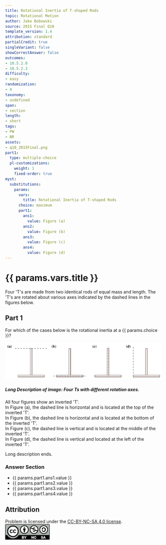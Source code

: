 ```yaml
---
title: Rotational Inertia of T-shaped Rods
topic: Rotational Motion
author: Jake Bobowski
source: 2015 Final Q10
template_version: 1.4
attribution: standard
partialCredit: true
singleVariant: false
showCorrectAnswer: false
outcomes:
- 10.5.2.0
- 10.5.2.3
difficulty:
- easy
randomization:
- 4
taxonomy:
- undefined
span:
- section
length:
- short
tags:
- PW
- NR
assets:
- q10_2015Final.png
part1:
  type: multiple-choice
  pl-customizations:
    weight: 1
    fixed-order: true
myst:
  substitutions:
    params:
      vars:
        title: Rotational Inertia of T-shaped Rods
      choice: maximum
      part1:
        ans1:
          value: Figure (a)
        ans2:
          value: Figure (b)
        ans3:
          value: Figure (c)
        ans4:
          value: Figure (d)
---
```

# {{ params.vars.title }}
Four 'T's are made from two identical rods of equal mass and length. The 'T's are rotated about various axes indicated by the dashed lines in the figures below.

## Part 1

For which of the cases below is the rotational inertia at a {{ params.choice }}?

<img longdesc="Inertia of T-shaped rod.md#desc" alt="Four Ts with different rotation axes." src="q10_2015Final.png">

</br>

<div id="desc">
<h5>Long Description of image: Four Ts with different rotation axes.</h5>
All four figures show an inverted 'T'. </br>
In Figure (a), the dashed line is horizontal and is located at the top of the inverted 'T'. </br>
In Figure (b), the dashed line is horizontal and is located at the bottom of the inverted 'T'. </br>
In Figure (c), the dashed line is vertical and is located at the middle of the inverted 'T'. </br>
In Figure (d), the dashed line is vertical and located at the left of the inverted 'T'.
<p>Long description ends.</p>
<div>

### Answer Section

- {{ params.part1.ans1.value }}
- {{ params.part1.ans2.value }}
- {{ params.part1.ans3.value }}
- {{ params.part1.ans4.value }}

## Attribution

Problem is licensed under the [CC-BY-NC-SA 4.0 license](https://creativecommons.org/licenses/by-nc-sa/4.0/).<br> ![The Creative Commons 4.0 license requiring attribution-BY, non-commercial-NC, and share-alike-SA license.](https://raw.githubusercontent.com/firasm/bits/master/by-nc-sa.png)